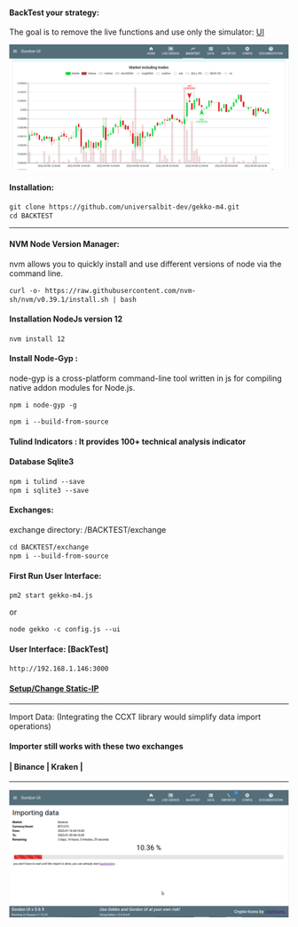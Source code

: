 #### BackTest your strategy: 
The goal is to remove the live functions and use only the simulator: [UI](https://github.com/universalbit-dev/gekko-quasar-ui)

[![RoundTrips](https://github.com/universalbit-dev/gekko-m4/blob/master/BACKTEST/img/backtest-inverter05.png)]( "backtest")

#### Installation:

```
git clone https://github.com/universalbit-dev/gekko-m4.git
cd BACKTEST
```
---

#### NVM Node Version Manager:
nvm allows you to quickly install and use different versions of node via the command line.

```
curl -o- https://raw.githubusercontent.com/nvm-sh/nvm/v0.39.1/install.sh | bash
```

#### Installation NodeJs version 12
```
nvm install 12
```

#### Install Node-Gyp :
node-gyp is a cross-platform command-line tool written in js for compiling native addon modules for Node.js.

```
npm i node-gyp -g
```

```
npm i --build-from-source
```

#### Tulind Indicators : It provides 100+ technical analysis indicator

#### Database Sqlite3

```
npm i tulind --save
npm i sqlite3 --save
```


#### Exchanges:
exchange directory: /BACKTEST/exchange

```
cd BACKTEST/exchange
npm i --build-from-source
```


#### First Run User Interface:
```
pm2 start gekko-m4.js
```
or
```
node gekko -c config.js --ui
```

#### User Interface: [BackTest]
```
http://192.168.1.146:3000
```
#### [Setup/Change Static-IP](https://github.com/universalbit-dev/gekko-m4/blob/master/docs/ip.md)

---

Import Data: (Integrating the CCXT library would simplify data import operations)
#### Importer still works with these two exchanges 
#### | Binance | Kraken |

---

[![Importer](https://github.com/universalbit-dev/gekko-m4/blob/master/importers/exchanges/img/importer.png)]( "importer")






